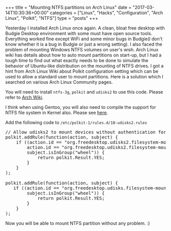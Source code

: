 +++
title = "Mounting NTFS partitions on Arch Linux"
date = "2017-03-14T10:30:36+00:00"
categories = ["Linux", "Hacks", "Configuration", "Arch Linux", "Polkit", "NTFS"]
type = "posts"
+++

Yesterday I installed Arch Linux once again. A clean, bloat free desktop with Budgie Desktop environment with some must have open source tools. Everything worked fine except WiFi and some minor bugs in Budgie(I don't know whether it is a bug in Budgie or just a wrong setting). I also faced the problem of mounting Windows NTFS volumes on user's wish. Arch Linux wiki has details about how to auto mount partitions on start-up, but I had a tough time to find out what exactly needs to be done to simulate the behavior of Ubuntu-like distribution on the mounting of NTFS drives. I got a hint from Arch Linux Wiki about Polkit configuration setting which can be used to allow a standard user to mount partitions. Here is a solution which I searched on various Arch Linux Community pages.

You will need to install <code>ntfs-3g</code>, <code>polkit</code> and <code>udisks2</code> to use this code. Please refer to [Arch Wiki](https://wiki.archlinux.org/index.php/Udisks).

I think when using Gentoo, you will also need to compile the support for NTFS file system in Kernel also. Please see [here](https://wiki.gentoo.org/wiki/NTFS).

Add the following code to <code>/etc/polkit-1/rules.d/10-udisks2.rules</code>

<pre>
// Allow udisks2 to mount devices without authentication for users in the "wheel" group.
polkit.addRule(function(action, subject) {
    if ((action.id == "org.freedesktop.udisks2.filesystem-mount-system" ||
        action.id == "org.freedesktop.udisks2.filesystem-mount") &&
        subject.isInGroup("wheel")) {
            return polkit.Result.YES;
        }
    }
);

polkit.addRule(function(action, subject) {
   if ((action.id == "org.freedesktop.udisks.filesystem-mount-system-internal") && 
        subject.isInGroup("wheel")) {
            return polkit.Result.YES;
        }
    }
);
</pre>

Now you will be able to mount NTFS partition without any problem. :)